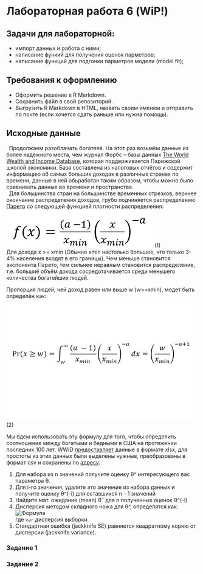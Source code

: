# Лабораторная работа 6 (WiP!)
## Задачи для лабораторной: 
* импорт данных и работа с ними;
* написание функий для получения оценок парметров;
* написание функций для подгонки парметров модели (model fit);

## Требования к оформлению
* Оформить решение в R Markdown. 
* Сохранить файл в свой репозиторий.
* Выгрузить R Markdown в HTML, назвать своим именем и отправить по почте (если хочется сдать раньше или нужна помощь).

## Исходные данные
&ensp;Продолжаем разоблачать богатеев. На этот раз возьмём данные из более надёжного места, чем журнал Форбс
&ndash; базы данных [The World Wealth and Income Database](http://www.wid.world/), которая поддерживается
Парижской школой экономики. База составлена из налоговых отчётов и содержит информацию об самых больших доходах
в различных странах по времени, данные в ней обьработан таким образом, чтобы можно было сравнивать данные во времени и пространстве.  
&ensp;Для большинства стран на большинстве временных отрезков, верхнее окончание распределения доходов, грубо подчиняется распределению
[Парето](http://stu.sernam.ru/book_stat1.php?id=59) со следующей функцией плотности распределения:  
![функция плотности распределения](pareto_pdf.png) (1)  
Для дохода x >= xmin (Обычно xmin настолько большое, что только 3-4% населения входят в его границы).
Чем меньше становится экспонента Парето, тем сильнее неравным становится распределение, т.е. большиё объём
дохода сосредотачивается среди меньшего количества богатейших людей.  

Пропорция людей, чей доход равен или выше w (w>=xmin), модет быть определён как:  
 
![Пропроция](prop.png) (2)  

Мы бдем использовать эту формулу для того, чтобы определить соотношение между богатыми и бедными в США
на протяжении последних 100 лет.
WWID [предоставляет](http://www.wid.world/TopIncomes/service/DownloadPdfServlet?fileName=US_state_level.zip) данные в формате xlsx,
для простоты из этих данных были выделены нужные, преобразованы в формат csv и сохранены по [адресу](https://raw.githubusercontent.com/SergeyMirvoda/da2016/master/lab6/wtid-report.csv).
1. Для набора из n значений получите оценку θ^ интересующего вас параметра θ.
2. Для i-го значения, удалите это значение из набора данных и получите оценку θ^(-i) 
для оставшихся n - 1 значений
3. Найдите мат. ожидание (mean) ̄θ¯  для n полученных оценок θ^(-i)
4. Дисперсия методом складного ножа для θ^, определятся как:  
![Формула](jackknife.png)  
где ``var`` дисперсия выборки.
5. Стандартная ошибка (jackknife SE) равняется квадратному корню от дисперсии (jackknife variance).   
### Задание 1

### Задание 2 
